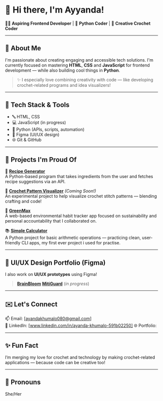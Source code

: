 # 👋 Hi there, I'm Ayyanda!

👩‍💻 **Aspiring Frontend Developer** | 🐍 **Python Coder** | 🧶 **Creative Crochet Coder**

---

## 🌟 About Me
I'm passionate about creating engaging and accessible tech solutions. I'm currently focused on mastering **HTML**, **CSS** and **JavaScript** for frontend development — while also building cool things in **Python**.

> ✨ I especially love combining creativity with code — like developing crochet-related programs and idea visualizers!

---

## 🧰 Tech Stack & Tools
- 🔤 HTML, CSS
- 💻 JavaScript (in progress)
- 🐍 Python (APIs, scripts, automation)
- 🎨 Figma (UI/UX design)
- 🌐 Git & GitHub

---

## 💼 Projects I'm Proud Of

🍳 [**Recipe Generator**](https://github.com/Ayyanda/recipe-generator)  
A Python-based program that takes ingredients from the user and fetches recipe suggestions via an API.

🧶 [**Crochet Pattern Visualizer**](#) *(Coming Soon!)*  
An experimental project to help visualize crochet stitch patterns — blending crafting and code!

🌱 [**GreenMax**](https://github.com/Ayyanda/GreenMax)  
A web-based environmental habit tracker app focused on sustainability and personal accountability that I collaborated on.

📚 [**Simple Calculator**](https://github.com/Ayyanda/simple-calculator)  
A Python project for basic arithmetic operations — practicing clean, user-friendly CLI apps, my first ever project i used for practise.

---

## 🎨 UI/UX Design Portfolio (Figma)
I also work on **UI/UX prototypes** using Figma!  
> [**BrainBloom**](https://www.figma.com/design/Jmj9874TkZcUoFjoJRFuai/BrainBloom?node-id=0-1&t=Gwm2KUnFd6vqvUxB-1)
> [**MitiGuard**](https://www.figma.com/design/unl3l9o6gs6eG1loOMNGmG/Untitled?t=Gwm2KUnFd6vqvUxB-1) (_in progress_)


---

## ✉️ Let's Connect
📫 Email: [ayandakhumalo080@gmail.com]  
💼 LinkedIn: [www.linkedin.com/in/ayanda-khumalo-591b02250]
🌐 Portfolio: [](#) 

---

## ✨ Fun Fact
I’m merging my love for crochet and technology by making crochet-related applications — because code can be creative too!

---

## 📌 Pronouns
She/Her
